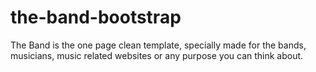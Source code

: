 # the-band-bootstrap
The Band is the one page clean template, specially made for the bands, musicians, music related websites or any purpose you can think about.
